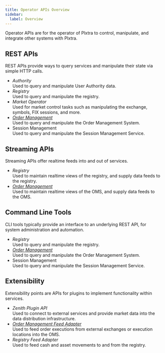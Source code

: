 ```yaml
---
title: Operator APIs Overview
sidebar:
  label: Overview
---
```


Operator APIs are for the operator of Plxtra to control, manipulate, and integrate other systems with Plxtra.

## REST APIs

REST APIs provide ways to query services and manipulate their state via simple HTTP calls.

* *Authority*\
  Used to query and manipulate User Authority data.
* *Registry*\
  Used to query and manipulate the registry.
* *Market Operator*\
  Used for market control tasks such as manipulating the exchange, symbols, FIX sessions, and more.
* *[Order Management](/oms-api/rest/)*\
  Used to query and manipulate the Order Management System.
* Session Management\
  Used to query and manipulate the Session Management Service.

## Streaming APIs

Streaming APIs offer realtime feeds into and out of services.

* *Registry*\
  Used to maintain realtime views of the registry, and supply data feeds to the registry.
* *[Order Management](/oms-api/ws/)*\
  Used to maintain realtime views of the OMS, and supply data feeds to the OMS.

## Command Line Tools

CLI tools typically provide an interface to an underlying REST API, for system administration and automation.

* *Registry*\
  Used to query and manipulate the registry.
* *[Order Management](/oms-api/cli/)*\
  Used to query and manipulate the Order Management System.
* Session Management\
  Used to query and manipulate the Session Management Service.

## Extensibility

Extensibility points are APIs for plugins to implement functionality within services.

* *Zenith Plugin API*\
  Used to connect to external services and provide market data into the data distribution infrastructure.
* *[Order Management Feed Adapter](/oms-api/ws/feed/)*\
  Used to feed order executions from external exchanges or execution locations into the OMS.
* *Registry Feed Adapter*\
  Used to feed cash and asset movements to and from the registry.
